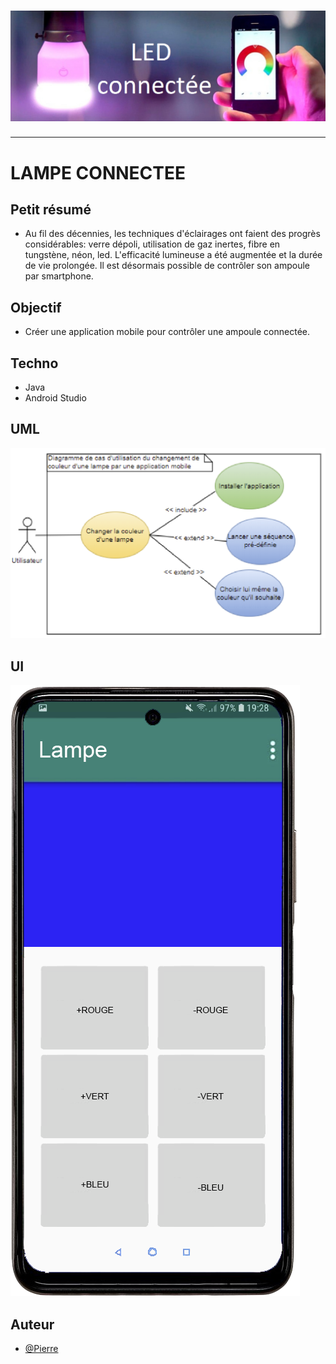 <h1 align="center">
  <img src="./Assets/ampoule.png" alt="Lampe" />
</h1>

---

# LAMPE CONNECTEE

## Petit résumé
  - Au fil des décennies, les techniques d'éclairages ont faient des progrès considérables: verre dépoli, utilisation de gaz inertes, fibre en tungstène, néon, led. L'efficacité lumineuse a été augmentée et la durée de vie prolongée. Il est désormais possible de contrôler son ampoule par smartphone.

## Objectif
- Créer une application mobile pour contrôler une ampoule connectée.

## Techno
- Java
- Android Studio

## UML
<img src="./Assets/UML.png" alt="Lampe" />

## UI
<img src="./Assets/UI.png" alt="Lampe" />

## Auteur
- [@Pierre](https://github.com/Pierre-Portfolio)
